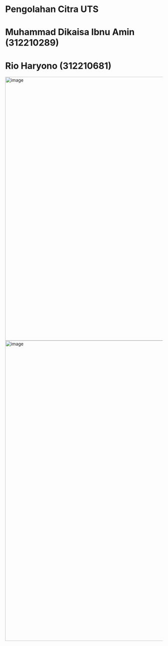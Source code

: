 # Pengolahan Citra UTS
<h1>Muhammad Dikaisa Ibnu Amin (312210289)</h1>
<h1>Rio Haryono (312210681)</h1>
<img width="842" alt="image" src="https://github.com/DLearnings/Pengolahan-Citra/assets/133946256/b3c1f7bf-23a7-444f-9844-76eaeff03f06">
<img width="959" alt="image" src="https://github.com/DLearnings/Pengolahan-Citra/assets/133946256/87ec0046-760f-4409-97ee-ab8120b81513">

